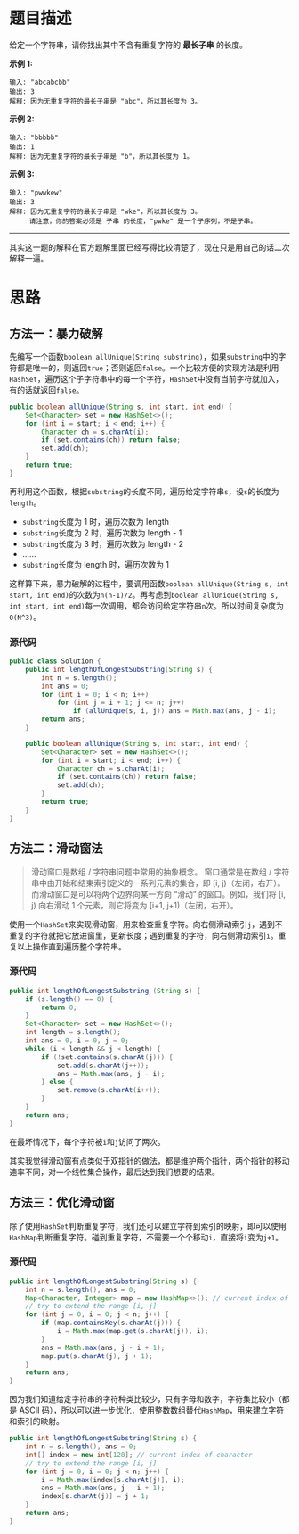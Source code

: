 # 题目描述

给定一个字符串，请你找出其中不含有重复字符的 **最长子串** 的长度。

**示例 1:**

```
输入: "abcabcbb"
输出: 3 
解释: 因为无重复字符的最长子串是 "abc"，所以其长度为 3。
```

**示例 2:**

```
输入: "bbbbb"
输出: 1
解释: 因为无重复字符的最长子串是 "b"，所以其长度为 1。
```

**示例 3:**

```
输入: "pwwkew"
输出: 3
解释: 因为无重复字符的最长子串是 "wke"，所以其长度为 3。
     请注意，你的答案必须是 子串 的长度，"pwke" 是一个子序列，不是子串。
```

---

其实这一题的解释在官方题解里面已经写得比较清楚了，现在只是用自己的话二次解释一遍。

# 思路

## 方法一：暴力破解

先编写一个函数`boolean allUnique(String substring)`，如果`substring`中的字符都是唯一的，则返回`true`；否则返回`false`。一个比较方便的实现方法是利用`HashSet`，遍历这个子字符串中的每一个字符，`HashSet`中没有当前字符就加入，有的话就返回`false`。

```java
public boolean allUnique(String s, int start, int end) {
    Set<Character> set = new HashSet<>();
    for (int i = start; i < end; i++) {
        Character ch = s.charAt(i);
        if (set.contains(ch)) return false;
        set.add(ch);
    }
    return true;
}
```

再利用这个函数，根据`substring`的长度不同，遍历给定字符串`s`，设`s`的长度为`length`。

- `substring`长度为 1 时，遍历次数为 length
- `substring`长度为 2 时，遍历次数为 length - 1
- `substring`长度为 3 时，遍历次数为 length - 2
- ……
- `substring`长度为 length 时，遍历次数为 1

这样算下来，暴力破解的过程中，要调用函数`boolean allUnique(String s, int start, int end)`的次数为`n(n-1)/2`。再考虑到`boolean allUnique(String s, int start, int end)`每一次调用，都会访问给定字符串`n`次。所以时间复杂度为`O(N^3)`。

### 源代码

```java
public class Solution {
    public int lengthOfLongestSubstring(String s) {
        int n = s.length();
        int ans = 0;
        for (int i = 0; i < n; i++)
            for (int j = i + 1; j <= n; j++)
                if (allUnique(s, i, j)) ans = Math.max(ans, j - i);
        return ans;
    }

    public boolean allUnique(String s, int start, int end) {
        Set<Character> set = new HashSet<>();
        for (int i = start; i < end; i++) {
            Character ch = s.charAt(i);
            if (set.contains(ch)) return false;
            set.add(ch);
        }
        return true;
    }
}
```

## 方法二：滑动窗法

> 滑动窗口是数组 / 字符串问题中常用的抽象概念。 窗口通常是在数组 / 字符串中由开始和结束索引定义的一系列元素的集合，即 [i, j)（左闭，右开）。而滑动窗口是可以将两个边界向某一方向 “滑动” 的窗口。例如，我们将 [i, j) 向右滑动 1 个元素，则它将变为 [i+1, j+1)（左闭，右开）。

使用一个`HashSet`来实现滑动窗，用来检查重复字符。向右侧滑动索引`j`，遇到不重复的字符就把它放进窗里，更新长度；遇到重复的字符，向右侧滑动索引`i`。重复以上操作直到遍历整个字符串。

### 源代码

```java
public int lengthOfLongestSubstring (String s) {
    if (s.length() == 0) {
        return 0;
    }
    Set<Character> set = new HashSet<>();
    int length = s.length();
    int ans = 0, i = 0, j = 0;
    while (i < length && j < length) {
        if (!set.contains(s.charAt(j))) {
            set.add(s.charAt(j++));
            ans = Math.max(ans, j - i);
        } else {
            set.remove(s.charAt(i++));
        }
    }
    return ans;
}
```

在最坏情况下，每个字符被`i`和`j`访问了两次。

其实我觉得滑动窗有点类似于双指针的做法，都是维护两个指针，两个指针的移动速率不同，对一个线性集合操作，最后达到我们想要的结果。

## 方法三：优化滑动窗

除了使用`HashSet`判断重复字符，我们还可以建立字符到索引的映射，即可以使用`HashMap`判断重复字符。碰到重复字符，不需要一个个移动`i`，直接将`i`变为`j+1`。

### 源代码

```java
public int lengthOfLongestSubstring(String s) {
    int n = s.length(), ans = 0;
    Map<Character, Integer> map = new HashMap<>(); // current index of character
    // try to extend the range [i, j]
    for (int j = 0, i = 0; j < n; j++) {
        if (map.containsKey(s.charAt(j))) {
            i = Math.max(map.get(s.charAt(j)), i);
        }
        ans = Math.max(ans, j - i + 1);
        map.put(s.charAt(j), j + 1);
    }
    return ans;
}
```

因为我们知道给定字符串的字符种类比较少，只有字母和数字，字符集比较小（都是 ASCII 码），所以可以进一步优化，使用整数数组替代`HashMap`，用来建立字符和索引的映射。

```java
public int lengthOfLongestSubstring(String s) {
    int n = s.length(), ans = 0;
    int[] index = new int[128]; // current index of character
    // try to extend the range [i, j]
    for (int j = 0, i = 0; j < n; j++) {
        i = Math.max(index[s.charAt(j)], i);
        ans = Math.max(ans, j - i + 1);
        index[s.charAt(j)] = j + 1;
    }
    return ans;
}
```





